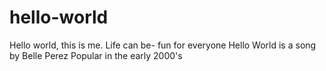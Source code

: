 # hello-world
Hello world, this is me. Life can be- fun for everyone
Hello World is a song by Belle Perez
Popular in the early 2000's
